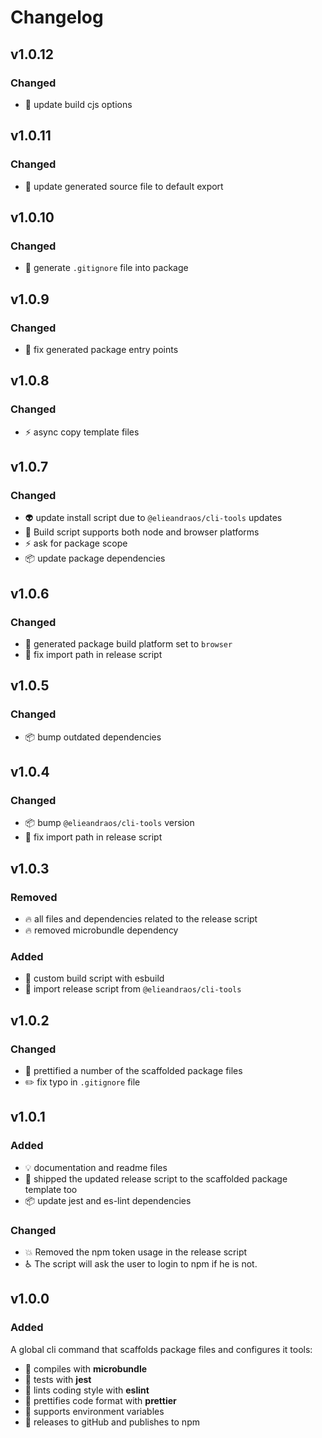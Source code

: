 # Changelog
## v1.0.12
### Changed
- :green_heart: update build cjs options

## v1.0.11
### Changed
- :bug: update generated source file to default export

## v1.0.10
### Changed
- :bug: generate `.gitignore` file into package

## v1.0.9
### Changed
- :bug: fix generated package entry points

## v1.0.8
### Changed
- :zap: async copy template files

## v1.0.7
### Changed
- :alien: update install script due to `@elieandraos/cli-tools` updates
- :green_heart: Build script supports both node and browser platforms
- :zap: ask for package scope
- :package: update package dependencies

## v1.0.6
### Changed
- :hammer: generated package build platform set to `browser`
- :bug: fix import path in release script

## v1.0.5
### Changed
- :package: bump outdated dependencies

## v1.0.4
### Changed
- :package: bump `@elieandraos/cli-tools` version
- :bug: fix import path in release script

## v1.0.3
### Removed
- :fire: all files and dependencies related to the release script
- :fire: removed microbundle dependency
### Added
- :green_heart: custom build script with esbuild
- :rocket: import release script from `@elieandraos/cli-tools`

## v1.0.2
### Changed
- :lipstick: prettified a number of the scaffolded package files
- :pencil2: fix typo in `.gitignore` file

## v1.0.1
### Added
- :bulb: documentation and readme files
- :rocket: shipped the updated release script to the scaffolded package template too
- :package: update jest and es-lint dependencies
### Changed
- :boom: Removed the npm token usage in the release script
- :wheelchair: The script will ask the user to login to npm if he is not.

## v1.0.0
### Added
A global cli command that scaffolds package files and configures it tools: 

-   :green_heart: compiles with **microbundle**
-   :test_tube: tests with **jest**
-   :rotating_light: lints coding style with **eslint**
-   :lipstick: prettifies code format with **prettier**
-   :twisted_rightwards_arrows: supports environment variables
-   :rocket: releases to gitHub and publishes to npm
